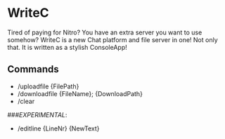 # WriteC
Tired of paying for Nitro? You have an extra server you want to use somehow? WriteC is a new Chat platform and file server in one! Not only that. It is written as a stylish ConsoleApp!

## Commands
- /uploadfile {FilePath}
- /downloadfile {FileName}; {DownloadPath}
- /clear

###*EXPERIMENTAL*:
- /editline {LineNr} {NewText}
